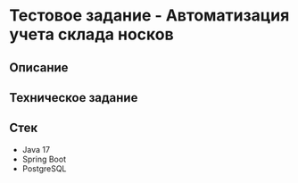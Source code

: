 # Тестовое задание - Автоматизация учета склада носков

## Описание

## Техническое задание

## Стек
- Java 17
- Spring Boot
- PostgreSQL
